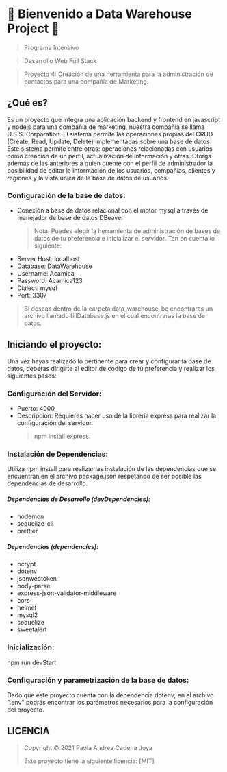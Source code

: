 # 👋 Bienvenido a Data Warehouse Project 🌟

> Programa Intensivo

> Desarrollo Web Full Stack

> Proyecto 4: Creación de una herramienta para la administración de contactos para una compañía de Marketing.

## ¿Qué es?

Es un proyecto que integra una aplicación backend y frontend en javascript y nodejs para una compañía de marketing, nuestra compañía se llama U.S.S. Corporation. El sistema permite las operaciones propias del CRUD (Create, Read, Update, Delete) implementadas sobre una base de datos. Este sistema permite entre otras: operaciones relacionadas con usuarios como creación de un perfil, actualización de información y otras. Otorga además de las anteriores a quien cuente con el perfil de administrador la posibilidad de editar la información de los usuarios, compañías, clientes y regiones y la vista única de la base de datos de usuarios.

### Configuración de la base de datos:

- Conexión a base de datos relacional con el motor mysql a través de manejador de base de datos DBeaver
  > Nota: Puedes elegir la herramienta de administración de bases de datos de tu preferencia e inicializar el servidor.
  > Ten en cuenta lo siguiente:
- Server Host: localhost
- Database: DataWarehouse
- Username: Acamica
- Password: Acamica123
- Dialect: mysql
- Port: 3307

> Si deseas dentro de la carpeta data_warehouse_be encontraras un archivo llamado fillDatabase.js en el cual encontraras la base de datos.

## Iniciando el proyecto:

Una vez hayas realizado lo pertinente para crear y configurar la base de datos, deberas dirigirte al editor de código de tú preferencia y realizar los siguientes pasos:

### Configuración del Servidor:

- Puerto: 4000
- Descripción: Requieres hacer uso de la librería express para realizar la configuración del servidor.
  > npm install express.

### Instalación de Dependencias:

Utiliza npm install para realizar las instalación de las dependencias que se encuentran en el archivo package.json respetando de ser posible las dependencias de desarrollo.

##### Dependencias de Desarrollo (devDependencies):

- nodemon
- sequelize-cli
- prettier

##### Dependencias (dependencies):

- bcrypt
- dotenv
- jsonwebtoken
- body-parse
- express-json-validator-middleware
- cors
- helmet
- mysql2
- sequelize
- sweetalert

### Inicialización:

npm run devStart

### Configuración y parametrización de la base de datos:

Dado que este proyecto cuenta con la dependencia dotenv; en el archivo ".env" podrás encontrar los parámetros necesarios para la configuración del proyecto.

## LICENCIA

> Copyright © 2021 Paola Andrea Cadena Joya
>
> Este proyecto tiene la siguiente licencia: [MIT]
